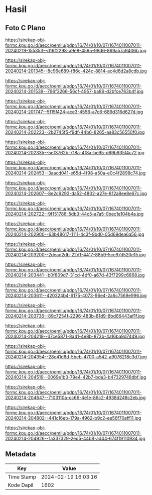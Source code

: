 # Hasil

## Foto C Plano

https://sirekap-obj-formc.kpu.go.id/aecc/pemilu/pdpr/16/74/01/10/07/1674011007011-20240219-155353--d16f2298-a9e8-4595-98d6-869a57a9406b.jpg

https://sirekap-obj-formc.kpu.go.id/aecc/pemilu/pdpr/16/74/01/10/07/1674011007011-20240214-201345--8c96e689-f86c-424c-8814-ac4d6d2a8cdb.jpg

https://sirekap-obj-formc.kpu.go.id/aecc/pemilu/pdpr/16/74/01/10/07/1674011007011-20240214-201539--796f3266-56cf-4957-ba86-d2bfce763b4f.jpg

https://sirekap-obj-formc.kpu.go.id/aecc/pemilu/pdpr/16/74/01/10/07/1674011007011-20240214-201747--5f15f424-ace3-4556-a7c6-689d316d627d.jpg

https://sirekap-obj-formc.kpu.go.id/aecc/pemilu/pdpr/16/74/01/10/07/1674011007011-20240214-202223--2b2745f5-f9df-44b6-8265-aa83c56550f0.jpg

https://sirekap-obj-formc.kpu.go.id/aecc/pemilu/pdpr/16/74/01/10/07/1674011007011-20240214-202335--5ef3762b-718a-4f8a-be95-d69b935f4c72.jpg

https://sirekap-obj-formc.kpu.go.id/aecc/pemilu/pdpr/16/74/01/10/07/1674011007011-20240214-202453--3aacd041-e65d-4f98-a50a-e0c4f2898c74.jpg

https://sirekap-obj-formc.kpu.go.id/aecc/pemilu/pdpr/16/74/01/10/07/1674011007011-20240214-202607--8e2c9293-da52-4802-a27e-812a8ee8e67c.jpg

https://sirekap-obj-formc.kpu.go.id/aecc/pemilu/pdpr/16/74/01/10/07/1674011007011-20240214-202722--9f151786-5db3-44c5-a7a5-0bec1e104b4a.jpg

https://sirekap-obj-formc.kpu.go.id/aecc/pemilu/pdpr/16/74/01/10/07/1674011007011-20240214-202900--63b48617-1111-4c3f-9bd0-05d69dea6a56.jpg

https://sirekap-obj-formc.kpu.go.id/aecc/pemilu/pdpr/16/74/01/10/07/1674011007011-20240214-203200--2dead2db-22d1-4417-88b9-5ce97d520e15.jpg

https://sirekap-obj-formc.kpu.go.id/aecc/pemilu/pdpr/16/74/01/10/07/1674011007011-20240214-203441--b0f809d7-31cd-4df0-a67d-43f7299c6868.jpg

https://sirekap-obj-formc.kpu.go.id/aecc/pemilu/pdpr/16/74/01/10/07/1674011007011-20240214-203611--420324b4-6175-4073-96e4-2a6c7569e996.jpg

https://sirekap-obj-formc.kpu.go.id/aecc/pemilu/pdpr/16/74/01/10/07/1674011007011-20240214-203736--89c7254f-2296-483b-81d9-8bd66443af1f.jpg

https://sirekap-obj-formc.kpu.go.id/aecc/pemilu/pdpr/16/74/01/10/07/1674011007011-20240214-204219--37ce5871-8a41-4e8b-873b-4a16ba9d7449.jpg

https://sirekap-obj-formc.kpu.go.id/aecc/pemilu/pdpr/16/74/01/10/07/1674011007011-20240214-204354--28e41d6d-5beb-4700-a542-a9076218c3d7.jpg

https://sirekap-obj-formc.kpu.go.id/aecc/pemilu/pdpr/16/74/01/10/07/1674011007011-20240214-204519--0069e1b3-79e4-42b7-bda3-b47329748dbf.jpg

https://sirekap-obj-formc.kpu.go.id/aecc/pemilu/pdpr/16/74/01/10/07/1674011007011-20240214-204647--7103110a-cc66-4e1e-86c2-4938d248c2eb.jpg

https://sirekap-obj-formc.kpu.go.id/aecc/pemilu/pdpr/16/74/01/10/07/1674011007011-20240214-204802--441c16eb-179a-4962-b9c2-ee56f70aff11.jpg

https://sirekap-obj-formc.kpu.go.id/aecc/pemilu/pdpr/16/74/01/10/07/1674011007011-20240214-204926--1a337329-2ed5-44b8-ad44-674f19110934.jpg


## Metadata

| Key        | Value               |
| ---------- | ------------------- |
| Time Stamp | 2024-02-19 16:03:16 |
| Kode Dapil | 1602                |



